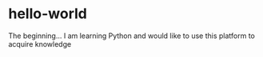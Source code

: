 # hello-world
The beginning...
I am learning Python and would like to use this platform to acquire knowledge
